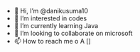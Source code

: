 - 👋 Hi, I’m @danikusuma10
- 👀 I’m interested in codes
- 🌱 I’m currently learning Java
- 💞️ I’m looking to collaborate on microsoft
- 📫 How to reach me o A []

<!---
danikusuma10/danikusuma10 is a ✨ special ✨ repository because its `README.md` (this file) appears on your GitHub profile.
You can click the Preview link to take a look at your changes.
--->
